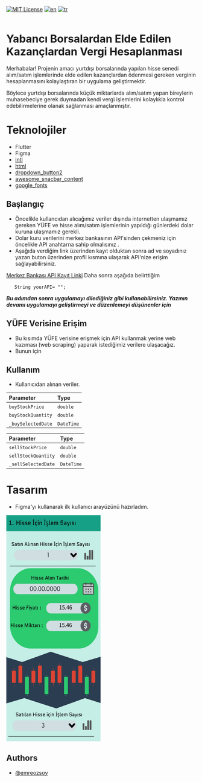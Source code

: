 <div style="display:flex; justify-content: space-between; align-items: center;">

[![MIT License](https://img.shields.io/badge/License-MIT-green.svg)](https://choosealicense.com/licenses/mit/) [![en](https://img.shields.io/badge/lang-en-blue.svg)](https://github.com/jonatasemidio/multilanguage-readme-pattern/blob/master/README.md) [![tr](https://img.shields.io/badge/lang-tr-red.svg)](https://github.com/jonatasemidio/multilanguage-readme-pattern/blob/master/README.md)

</div>

# Yabancı Borsalardan Elde Edilen Kazançlardan Vergi Hesaplanması

Merhabalar! Projenin amacı yurtdışı borsalarında yapılan hisse senedi alım/satım işlemlerinde elde edilen kazançlardan ödenmesi gereken verginin hesaplanmasını kolaylaştıran bir uygulama geliştirmektir. 

Böylece yurtdışı borsalarında küçük miktarlarda alım/satım yapan bireylerin muhasebeciye gerek duymadan kendi vergi işlemlerini kolaylıkla kontrol edebilirmelerine olanak sağlanması amaçlanmıştır.

# Teknolojiler

- Flutter
- Figma
- [intl](https://pub.dev/packages/intl)
- [html](https://pub.dev/packages/html/install)
- [dropdown_button2](https://pub.dev/packages/dropdown_button2)
- [awesome_snacbar_content](https://pub.dev/packages/awesome_snackbar_content)
- [google_fonts](https://pub.dev/packages/google_fonts)

## Başlangıç
- Öncelikle kullancıdan alıcağımız veriler dışında internetten ulaşmamız gereken YÜFE ve hisse alım/satım işlemlerinin yapıldığı günlerdeki dolar kuruna ulaşmamız gerekli.
- Dolar kuru verilerini merkez bankasının API'sinden çekmeniz için öncelikle API anahtarna sahip olmalısınız . 
- Aşağıda verdiğim link üzerinden kayıt olduktan sonra ad ve soyadınız yazan buton üzerinden profil kısmına ulaşarak API'nize erişim sağlayabilirsiniz. 

[Merkez Bankası API Kayıt Linki](https://evds2.tcmb.gov.tr/index.php?/evds/login) Daha sonra aşağıda belirttiğim 
```
   String yourAPI= "";
```

 ***Bu adımdan sonra uygulamayı dilediğiniz gibi kullanabilirsiniz. Yazının devamı uygulamayı geliştirmeyi ve düzenlemeyi düşünenler için***

## YÜFE Verisine Erişim

- Bu kısımda YÜFE verisine erişmek için API kullanmak yerine web kazıması (web scraping) yaparak istediğimiz verilere ulaşacağız.
- Bunun için

##  Kullanım

- Kullanıcıdan alınan veriler.

| Parameter | Type     |   
| :-------- | :------- | 
| `buyStockPrice`      | `double` |
| `buyStockQuantity`      | `double` |
| `_buySelectedDate`      | `DateTime` |

| Parameter | Type     |   
| :-------- | :------- | 
| `sellStockPrice`      | `double` |
| `sellStockQuantity`      | `double` |
| `_sellSelectedDate`      | `DateTime` |

# Tasarım
- Figma'yı kullanarak ilk kullanıcı arayüzünü hazırladım.
  
<img src="https://github.com/emreozsoy/flutter-foreign-stock-tax-calculator/blob/main/Design_number2_tr_page.jpg" alt="alt text" width="250" height="600">


## Authors

- [@emreozsoy](https://www.github.com/emreozsoy)



